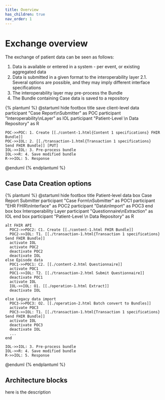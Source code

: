 ```yaml
---
title: Overview 
has_children: true
nav_order: 1
---
```


# Exchange overview

The exchange of patient data can be seen as follows:

1. Data is available or entered in a system - per event, or existing aggregated data
2. Data is submitted in a given format to the interoperability layer
2.1. Several options are possible, and they may imply different interface specifications
3. The interoperability layer may pre-process the Bundle 
4. The Bundle containing Case data is saved to a repository





{% plantuml %}
@startuml
hide footbox
title save client-level data 
    participant "Case Report\nSubmitter" as POC
    participant "Interoperability\nLayer" as IOL
    participant "Patient-Level \n Data Repository" as R
    
    POC->>POC: 1. Create [[./content-1.html{Content 1 specifications} FHIR Bundle]]
    POC->>IOL: 2. [[./transaction-1.html{Transaction 1 specifications} Send FHIR Bundle]] [PUT]
    IOL->>IOL: 3. Pre-process bundle
    IOL->>R: 4. Save modified bundle
    R->>IOL: 5. Response
@enduml
{% endplantuml %}


## Case Data Creation options

{% plantuml %}
@startuml
hide footbox
title Patient-level data 
    box Case Report Submitter
      participant "Case Form\nSubmitter" as POC1
      participant "EHR FHIR\nInterface" as POC2
      participant "Data\nImport" as POC3
    end box
    box Interoperability Layer
        participant "Questionnaire\nExtraction" as IOL
    end box
    participant "Patient-Level \n Data Repository" as R

    alt FHIR API
      POC2->>POC2: C1. Create [[./content-1.html FHIR Bundle]]
      POC2->>IOL: T1. [[./transaction-1.html{Transaction 1 specifications} Send FHIR Bundle]]
      activate IOL
      activate POC2
      deactivate POC2
      deactivate IOL
    else Episode data
      POC1->>POC1: C2. [[./content-2.html Questionnaire]]
      activate POC1
      POC1->>IOL: T2. [[./transaction-2.html Submit Questionnaire]]
      deactivate POC1
      activate IOL
      IOL->>IOL: O1. [[./operation-1.html Extract]]
      deactivate IOL

    else Legacy data import
      POC3->>POC3: O2. [[./operation-2.html Batch convert to Bundles]]
      activate POC3
      POC3->>IOL: T1. [[./transaction-1.html{Transaction 1 specifications} Send FHIR Bundle]]
      activate IOL
      deactivate POC3
      deactivate IOL
      ...
    end

    IOL->>IOL: 3. Pre-process bundle
    IOL->>R: 4. Save modified bundle
    R->>IOL: 5. Response
@enduml
{% endplantuml %}


## Architecture blocks

<a name="bundle-desc"></a>

here is the description